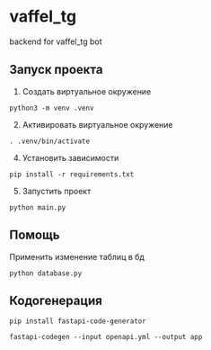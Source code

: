 # vaffel_tg

backend for vaffel_tg bot

## Запуск проекта

1. Создать виртуальное окружение

```
python3 -m venv .venv
```

2. Активировать виртуальное окружение

```
. .venv/bin/activate
```

4. Установить зависимости

```
pip install -r requirements.txt
```

5. Запустить проект

```
python main.py
```

## Помощь

Применить изменение таблиц в бд

```
python database.py
```

## Кодогенерация

```
pip install fastapi-code-generator
```

```
fastapi-codegen --input openapi.yml --output app
```
